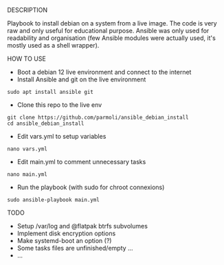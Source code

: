 DESCRIPTION

Playbook to install debian on a system from a live image. The code is very raw and only useful for educational purpose. Ansible was only used for readability and organisation (few Ansible modules were actually used, it's mostly used as a shell wrapper).

HOW TO USE

- Boot a debian 12 live environment and connect to the internet
- Install Ansible and git on the live environment
```
sudo apt install ansible git
```
- Clone this repo to the live env
```
git clone https://github.com/parmoli/ansible_debian_install
cd ansible_debian_install
```
- Edit vars.yml to setup variables
```
nano vars.yml
```
- Edit main.yml to comment unnecessary tasks
```
nano main.yml
```  
- Run the playbook (with sudo for chroot connexions)
```
sudo ansible-playbook main.yml
```

TODO

- Setup /var/log and @flatpak btrfs subvolumes
- Implement disk encryption options
- Make systemd-boot an option (?)
- Some tasks files are unfinished/empty ...
- ...
